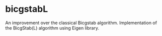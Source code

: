 # bicgstabL
An improvement over the classical Bicgstab algorithm.
Implementation of the BicgStab(L) algorithm using Eigen library.
